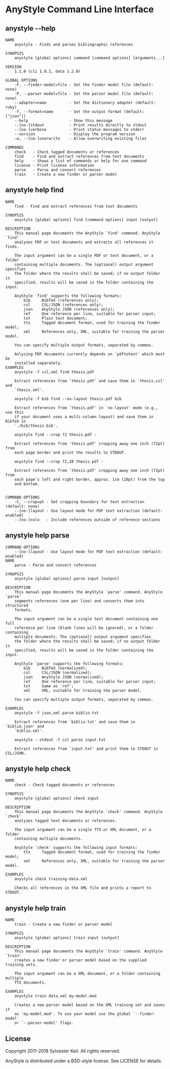 AnyStyle Command Line Interface
===============================

anystyle --help
---------------
    NAME
        anystyle - Finds and parses bibliographic references

    SYNOPSIS
        anystyle [global options] command [command options] [arguments...]

    VERSION
        1.1.0 (cli 1.0.2, data 1.2.0)

    GLOBAL OPTIONS
        -F, --finder-model=file - Set the finder model file (default: none)
        -P, --parser-model=file - Set the parser model file (default: none)
        --adapter=name          - Set the dictionary adapter (default: ruby)
        -f, --format=name       - Set the output format (default: ["json"])
        --help                  - Show this message
        --[no-]stdout           - Print results directly to stdout
        --[no-]verbose          - Print status messages to stderr
        --version               - Display the program version
        -w, --[no-]overwrite    - Allow overwriting existing files

    COMMANDS
        check   - Check tagged documents or references
        find    - Find and extract references from text documents
        help    - Shows a list of commands or help for one command
        license - Print license information
        parse   - Parse and convert references
        train   - Create a new finder or parser model

anystyle help find
------------------
    NAME
        find - Find and extract references from text documents

    SYNOPSIS
        anystyle [global options] find [command options] input [output]

    DESCRIPTION
        This manual page documents the AnyStyle `find' command. AnyStyle `find'
        analyzes PDF or text documents and extracts all references it finds.

        The input argument can be a single PDF or text document, or a folder
        containing multiple documents. The (optional) output argument specifies
        the folder where the results shall be saved; if no output folder is
        specified, results will be saved in the folder containing the input.

        AnyStyle `find' supports the following formats:
            bib     BibTeX (references only);
            csl     CSL/JSON (references only);
            json    AnyStyle JSON (references only);
            ref     One reference per line, suitable for parser input;
            txt     Plain text document;
            ttx     Tagged document format, used for training the finder model;
            xml     References only, XML, suitable for training the parser model.

        You can specify multiple output formats, separated by commas.

        Anlyzing PDF documents currently depends on `pdftotext' which must be
        installed separately.
    EXAMPLES
        anystyle -f csl,xml find thesis.pdf

        Extract references from `thesis.pdf' and save them in `thesis.csl' and
        `thesis.xml'.

        anystyle -f bib find --no-layout thesis.pdf bib

        Extract references from `thesis.pdf' in `no-layout' mode (e.g., use this
        if your document uses a multi-column layout) and save them in BibTeX in
        `./bib/thesis.bib'.

        anystyle find --crop 72 thesis.pdf -

        Extract references from `thesis.pdf' cropping away one inch (72pt) from
        each page border and print the results to STDOUT.

        anystyle find --crop 72,28 thesis.pdf -

        Extract references from `thesis.pdf' cropping away one inch (72pt) from
        each page's left and right border, approx. 1cm (28pt) from the top
        and bottom.


    COMMAND OPTIONS
        -C, --crop=pt - Set cropping boundary for text extraction (default: none)
        --[no-]layout - Use layout mode for PDF text extraction (default: enabled)
        --[no-]solo   - Include references outside of reference sections


anystyle help parse
-------------------
    COMMAND OPTIONS
        --[no-]layout - Use layout mode for PDF text extraction (default: enabled)
    NAME
        parse - Parse and convert references

    SYNOPSIS
        anystyle [global options] parse input [output]

    DESCRIPTION
        This manual page documents the AnyStyle `parse' command. AnyStyle `parse'
        segments references (one per line) and converts them into structured
        formats.

        The input argument can be a single text document containing one full
        reference per line (blank lines will be ignored), or a folder containing
        multiple documents. The (optional) output argument specifies
        the folder where the results shall be saved; if no output folder is
        specified, results will be saved in the folder containing the input.

        AnyStyle `parse' supports the following formats:
            bib     BibTeX (normalized);
            csl     CSL/JSON (normalized);
            json    AnyStyle JSON (normalized);
            ref     One reference per line, suitable for parser input;
            txt     Same as `ref';
            xml     XML, suitable for training the parser model.

        You can specify multiple output formats, separated by commas.

    EXAMPLES
        anystyle -f json,xml parse biblio.txt

        Extract references from `biblio.txt' and save them in `biblio.json' and
        `biblio.xml'.

        anystyle --stdout -f csl parse input.txt

        Extract references from `input.txt' and print them to STDOUT in CSL/JSON.


anystyle help check
-------------------
    NAME
        check - Check tagged documents or references

    SYNOPSIS
        anystyle [global options] check input

    DESCRIPTION
        This manual page documents the AnyStyle `check' command. AnyStyle `check'
        analyzes tagged text documents or references.

        The input argument can be a single TTX or XML document, or a folder
        containing multiple documents.

        AnyStyle `check' supports the following input formats:
            ttx     Tagged document format, used for training the finder model;
            xml     References only, XML, suitable for training the parser model.

    EXAMPLES
        anystyle check training-data.xml

        Checks all references in the XML file and prints a report to STDOUT.


anystyle help train
-------------------
    NAME
        train - Create a new finder or parser model

    SYNOPSIS
        anystyle [global options] train input [output]

    DESCRIPTION
        This manual page documents the AnyStyle `train' command. AnyStyle `train'
        creates a new finder or parser model based on the supplied training sets.

        The input argument can be a XML document, or a folder containing multiple
        TTX documents.

    EXAMPLES
        anystyle train data.xml my-model.mod

        Creates a new parser model based on the XML training set and saves it
        as `my-model.mod'. To use your model use the global `--finder-model'
        or `--parser-model' flags.


License
-------
Copyright 2011-2018 Sylvester Keil. All rights reserved.

AnyStyle is distributed under a BSD-style license.
See LICENSE for details.
